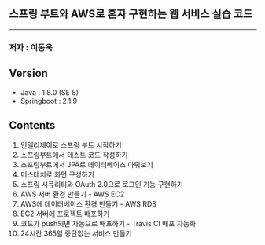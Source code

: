 ## 스프링 부트와 AWS로 혼자 구현하는 웹 서비스 실습 코드
* * * 
### 저자 : 이동욱

## **Version**
* Java : 1.8.0 (SE 8)
* Springboot : 2.1.9


## **Contents**
1. 인텔리제이로 스프링 부트 시작하기
2. 스프링부트에서 테스트 코드 작성하기
3. 스프링부트에서 JPA로 데이터베이스 다뤄보기
4. 머스테치로 화면 구성하기
5. 스프링 시큐리티와 OAuth 2.0으로 로그인 기능 구현하기
6. AWS 서버 환경 만들기 - AWS EC2
7. AWS에 데이터베이스 환경 만들기 - AWS RDS
8. EC2 서버에 프로젝트 배포하기
9. 코드가 push되면 자동으로 배포하기 - Travis CI 배포 자동화
10. 24시간 365일 중단없는 서비스 만들기